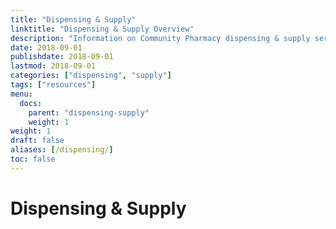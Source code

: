 ```yaml
---
title: "Dispensing & Supply"
linktitle: "Dispensing & Supply Overview"
description: "Information on Community Pharmacy dispensing & supply services"
date: 2018-09-01
publishdate: 2018-09-01
lastmod: 2018-09-01
categories: ["dispensing", "supply"]
tags: ["resources"]
menu:
  docs:
    parent: "dispensing-supply"
    weight: 1
weight: 1
draft: false
aliases: [/dispensing/]
toc: false
---
```


# Dispensing & Supply

